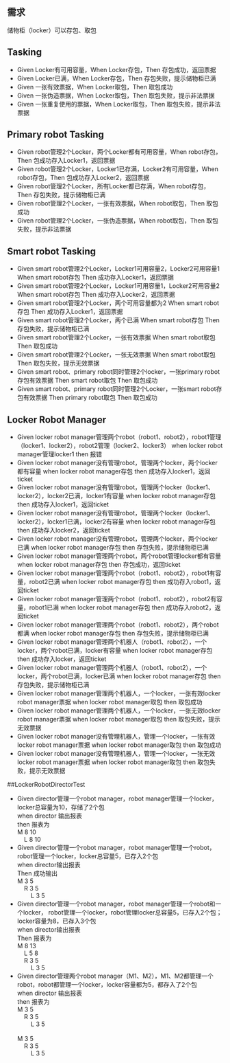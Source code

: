 ## 需求

储物柜（locker）可以存包、取包

## Tasking

- Given Locker有可用容量，When Locker存包，Then 存包成功，返回票据
- Given Locker已满，When Locker存包，Then 存包失败，提示储物柜已满
- Given 一张有效票据，When Locker取包，Then 取包成功
- Given 一张伪造票据，When Locker取包，Then 取包失败，提示非法票据
- Given 一张重复使用的票据，When Locker取包，Then 取包失败，提示非法票据

## Primary robot Tasking
- Given robot管理2个Locker，两个Locker都有可用容量，When robot存包，Then 包成功存入Locker1，返回票据
- Given robot管理2个Locker，Locker1已存满，Locker2有可用容量，When robot存包，Then 包成功存入Locker2，返回票据
- Given robot管理2个Locker，所有Locker都已存满，When robot存包，Then 存包失败，提示储物柜已满
- Given robot管理2个Locker，一张有效票据，When robot取包，Then 取包成功
- Given robot管理2个Locker，一张伪造票据，When robot取包，Then 取包失败，提示非法票据

## Smart robot Tasking
- Given smart robot管理2个Locker，Locker1可用容量2，Locker2可用容量1 When smart robot存包 Then 成功存入Locker1，返回票据
- Given smart robot管理2个Locker，Locker1可用容量1，Locker2可用容量2 When smart robot存包 Then 成功存入Locker2，返回票据
- Given smart robot管理2个Locker，两个可用容量都为2 When smart robot存包 Then 成功存入Locker1，返回票据
- Given smart robot管理2个Locker，两个已满 When smart robot存包 Then 存包失败，提示储物柜已满
- Given smart robot管理2个Locker，一张有效票据 When smart robot取包 Then 取包成功
- Given smart robot管理2个Locker，一张无效票据 When smart robot取包 Then 取包失败，提示无效票据
- Given smart robot、primary robot同时管理2个locker，一张primary robot存包有效票据 Then smart robot取包 Then 取包成功
- Given smart robot、primary robot同时管理2个Locker，一张smart robot存包有效票据 Then primary robot取包 Then 取包成功

## Locker Robot Manager
- Given locker robot manager管理两个robot（robot1、robot2），robot1管理（locker1、locker2），robot2管理（locker2、locker3） when locker robot manager管理locker1 then 报错
- Given locker robot manager没有管理robot，管理两个locker，两个locker都有容量 when locker robot manager存包 then 成功存入locker1，返回ticket
- Given locker robot manager没有管理robot，管理两个locker（locker1、locker2），locker2已满，locker1有容量 when locker robot manager存包 then 成功存入locker1，返回ticket
- Given locker robot manager没有管理robot，管理两个locker（locker1、locker2），locker1已满，locker2有容量 when locker robot manager存包 then 成功存入locker2，返回ticket
- Given locker robot manager没有管理robot，管理两个locker，两个locker已满 when locker robot manager存包 then 存包失败，提示储物柜已满
- Given locker robot manager管理两个robot，两个robot管理locker都有容量 when locker robot manager存包 then 存包成功，返回ticket
- Given locker robot manager管理两个robot（robot1、robot2），robot1有容量，robot2已满 when locker robot manager存包 then 成功存入robot1，返回ticket
- Given locker robot manager管理两个robot（robot1、robot2），robot2有容量，robot1已满 when locker robot manager存包 then 成功存入robot2，返回ticket
- Given locker robot manager管理两个robot（robot1、robot2），两个robot都满 when locker robot manager存包 then 存包失败，提示储物柜已满
- Given locker robot manager管理两个机器人（robot1、robot2），一个locker，两个robot已满，locker有容量 when locker robot manager存包 then 成功存入locker，返回ticket
- Given locker robot manager管理两个机器人（robot1、robot2），一个locker，两个robot已满，locker已满 when locker robot manager存包 then 存包失败，提示储物柜已满
- Given locker robot manager管理两个机器人，一个locker，一张有效locker robot manager票据 when locker robot manager取包 then 取包成功
- Given locker robot manager管理两个机器人，一个locker，一张无效locker robot manager票据 when locker robot manager取包 then 取包失败，提示无效票据
- Given locker robot manager没有管理机器人，管理一个locker，一张有效locker robot manager票据 when locker robot manager取包 then 取包成功
- Given locker robot manager没有管理机器人，管理一个locker，一张无效locker robot manager票据 when locker robot manager取包 then 取包失败，提示无效票据

##LockerRobotDirectorTest
- Given director管理一个robot manager，robot manager管理一个locker，locker总容量为10，存储了2个包<br>
  when director 输出报表<br>
  then 报表为<br>
  M 8 10<br> 
  &nbsp;&nbsp;&nbsp;&nbsp;L 8 10<br>
- Given director管理一个robot manager，robot manager管理一个robot，robot管理一个locker，locker总容量5，已存入2个包<br>
  when director输出报表<br>
  Then 成功输出<br>
  M 3 5<br>
  &nbsp;&nbsp;&nbsp;&nbsp;R 3 5<br> 
  &nbsp;&nbsp;&nbsp;&nbsp;&nbsp;&nbsp;&nbsp;&nbsp;L 3 5<br>
- Given director管理一个robot manager，robot manager管理一个robot和一个locker， robot管理一个locker，robot管理locker总容量5，已存入2个包；locker容量为8，已存入3个包<br>
  when director输出报表<br>
  Then 报表为<br>
  M 8 13<br>
  &nbsp;&nbsp;&nbsp;&nbsp;L 5 8<br>
  &nbsp;&nbsp;&nbsp;&nbsp;R 3 5<br>
  &nbsp;&nbsp;&nbsp;&nbsp;&nbsp;&nbsp;&nbsp;&nbsp;L 3 5<br>
- Given director管理两个robot manager（M1、M2），M1、M2都管理一个robot，robot都管理一个locker，locker容量都为5，都存入了2个包<br>
  when director 输出报表<br>
  then 报表为<br>
  M 3 5<br>
  &nbsp;&nbsp;&nbsp;&nbsp;R 3 5<br>
  &nbsp;&nbsp;&nbsp;&nbsp;&nbsp;&nbsp;&nbsp;&nbsp;L 3 5<br>
  <br>
  M 3 5<br>
  &nbsp;&nbsp;&nbsp;&nbsp;R 3 5<br>
  &nbsp;&nbsp;&nbsp;&nbsp;&nbsp;&nbsp;&nbsp;&nbsp;L 3 5<br>